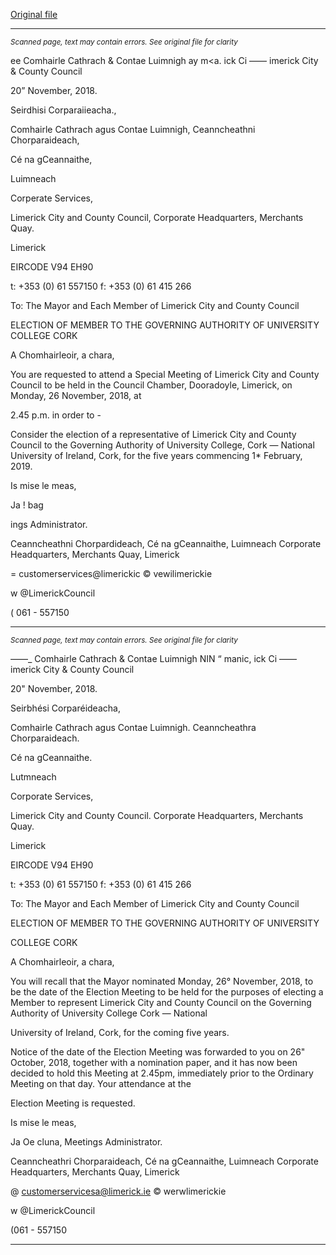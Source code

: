 [Original file](https://www.limerick.ie/sites/default/files/media/documents/2018-11/Agenda%20Special%20Meeting%20261118.pdf)

---
*<small>Scanned page, text may contain errors. See original file for clarity</small>*  

ee Comhairle Cathrach
& Contae Luimnigh
ay m<a. ick Ci
—— imerick City
& County Council

20” November, 2018.

Seirdhisi Corparaiieacha.,

Comhairle Cathrach agus Contae Luimnigh,
Ceanncheathni Chorparaideach,

Cé na gCeannaithe,

Luimneach

Corperate Services,

Limerick City and County Council,
Corporate Headquarters,
Merchants Quay.

Limerick

EIRCODE V94 EH90

t: +353 (0) 61 557150
f: +353 (0) 61 415 266

To: The Mayor and Each Member of Limerick City and County Council

ELECTION OF MEMBER TO THE GOVERNING AUTHORITY
OF UNIVERSITY COLLEGE CORK

A Chomhairleoir, a chara,

You are requested to attend a Special Meeting of Limerick City and County Council to be
held in the Council Chamber, Dooradoyle, Limerick, on Monday, 26 November, 2018, at

2.45 p.m. in order to -

Consider the election of a representative of Limerick City and County Council to the
Governing Authority of University College, Cork — National University of Ireland,
Cork, for the five years commencing 1* February, 2019.

Is mise le meas,

Ja ! bag

ings Administrator.

Ceanncheathni Chorpardideach, Cé na gCeannaithe, Luimneach
Corporate Headquarters, Merchants Quay, Limerick

= customerservices@limerickic
© vewilimerickie

w @LimerickCouncil

( 061 - 557150


---
*<small>Scanned page, text may contain errors. See original file for clarity</small>*  

_—_—_ Comhairle Cathrach
& Contae Luimnigh
NIN “ manic, ick Ci
—— imerick City
& County Council

20" November, 2018.

Seirbhési Corparéideacha,

Comhairle Cathrach agus Contae Luimnigh.
Ceanncheathra Chorparaideach.

Cé na gCeannaithe.

Lutmneach

Corporate Services,

Limerick City and County Council.
Corporate Headquarters,
Merchants Quay.

Limerick

EIRCODE V94 EH90

t: +353 (0) 61 557150
f: +353 (0) 61 415 266

To: The Mayor and Each Member of Limerick City and County Council

ELECTION OF MEMBER TO THE GOVERNING AUTHORITY OF UNIVERSITY

COLLEGE CORK

A Chomhairleoir, a chara,

You will recall that the Mayor nominated Monday, 26° November, 2018, to be the date of
the Election Meeting to be held for the purposes of electing a Member to represent Limerick
City and County Council on the Governing Authority of University College Cork — National

University of Ireland, Cork, for the coming five years.

Notice of the date of the Election Meeting was forwarded to you on 26" October, 2018,
together with a nomination paper, and it has now been decided to hold this Meeting at
2.45pm, immediately prior to the Ordinary Meeting on that day. Your attendance at the

Election Meeting is requested.

Is mise le meas,

Ja Oe cluna,
Meetings Administrator.

Ceanncheathri Chorparaideach, Cé na gCeannaithe, Luimneach
Corporate Headquarters, Merchants Quay, Limerick

@ customerservicesa@limerick.ie
© werwlimerickie

w @LimerickCouncil

(061 - 557150


---
